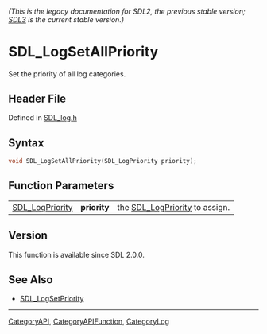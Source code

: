 ###### (This is the legacy documentation for SDL2, the previous stable version; [SDL3](https://wiki.libsdl.org/SDL3/) is the current stable version.)
# SDL_LogSetAllPriority

Set the priority of all log categories.

## Header File

Defined in [SDL_log.h](https://github.com/libsdl-org/SDL/blob/SDL2/include/SDL_log.h)

## Syntax

```c
void SDL_LogSetAllPriority(SDL_LogPriority priority);
```

## Function Parameters

|                                    |              |                                                   |
| ---------------------------------- | ------------ | ------------------------------------------------- |
| [SDL_LogPriority](SDL_LogPriority) | **priority** | the [SDL_LogPriority](SDL_LogPriority) to assign. |

## Version

This function is available since SDL 2.0.0.

## See Also

- [SDL_LogSetPriority](SDL_LogSetPriority)

----
[CategoryAPI](CategoryAPI), [CategoryAPIFunction](CategoryAPIFunction), [CategoryLog](CategoryLog)

